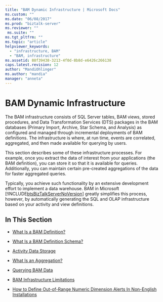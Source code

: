 ```yaml
---
title: "BAM Dynamic Infrastructure | Microsoft Docs"
ms.custom: ""
ms.date: "06/08/2017"
ms.prod: "biztalk-server"
ms.reviewer: ""
 ms.suite: ""
ms.tgt_pltfrm: ""
ms.topic: "article"
helpviewer_keywords: 
  - "infrastructure, BAM"
  - "BAM, infrastructure"
ms.assetid: 88f39438-3213-4f0d-8b8d-e6426c266138
caps.latest.revision: 12
author: "MandiOhlinger"
ms.author: "mandia"
manager: "anneta"
---
```

# BAM Dynamic Infrastructure
The BAM infrastructure consists of SQL Server tables, BAM views, stored procedures, and Data Transformation Services (DTS) packages in the BAM databases (Primary Import, Archive, Star Schema, and Analysis) as configured and managed through incremental deployments of BAM definitions. The infrastructure is where, at run time, events are correlated, aggregated, and then made available for querying by users.  
  
 This section describes some of these infrastructure processes. For example, once you extract the data of interest from your applications (the BAM definition), you can store it so that it is available for queries. Additionally, you can maintain certain pre-created aggregations of the data for faster aggregated queries.  
  
 Typically, you achieve such functionality by an extensive development effort to implement a data warehouse. BAM in Microsoft [!INCLUDE[btsBizTalkServerNoVersion](../includes/btsbiztalkservernoversion-md.md)] greatly simplifies this process, however, by automatically generating the SQL and OLAP infrastructure based on your activity and view definitions.  
  
## In This Section  
  
-   [What Is a BAM Definition?](../core/what-is-a-bam-definition.md)  
  
-   [What Is a BAM Definition Schema?](../core/what-is-a-bam-definition-schema.md)  
  
-   [Activity Data Storage](../core/activity-data-storage.md)  
  
-   [What Is an Aggregation?](../core/what-is-an-aggregation.md)  
  
-   [Querying BAM Data](../core/querying-bam-data.md)  
  
-   [BAM Infrastructure Limitations](../core/bam-infrastructure-limitations.md)  
  
-   [How to Define Out-of-Range Numeric Dimension Alerts In Non-English Installations](../core/define-out-of-range-numeric-dimension-alerts-in-non-english-installations--bam.md)